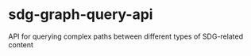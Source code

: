 # sdg-graph-query-api
API for querying complex paths between different types of SDG-related content
